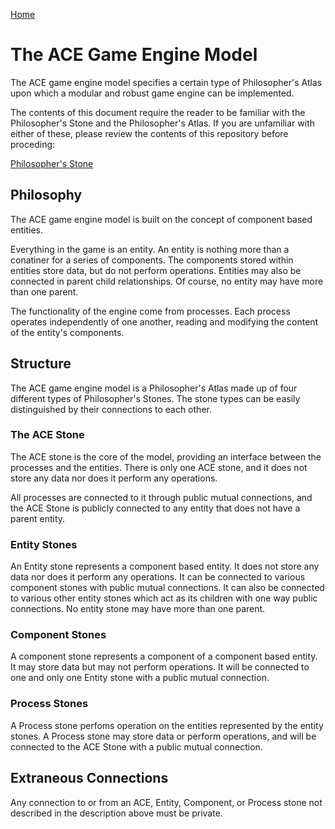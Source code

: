 [Home](https://github.com/Gallery-of-Kaeon/Kaeon-ACE/blob/master/README.md)

# The ACE Game Engine Model

The ACE game engine model specifies a certain type of Philosopher's Atlas upon which a modular and robust game engine can be implemented.

The contents of this document require the reader to be familiar with the Philosopher's Stone and the Philosopher's Atlas.
If you are unfamiliar with either of these, please review the contents of this repository before proceding:

[Philosopher's Stone](https://github.com/Gallery-of-Kaeon/Philosophers-Stone/blob/master/README.md)

## Philosophy

The ACE game engine model is built on the concept of component based entities.

Everything in the game is an entity.
An entity is nothing more than a conatiner for a series of components.
The components stored within entities store data, but do not perform operations.
Entities may also be connected in parent child relationships.
Of course, no entity may have more than one parent.

The functionality of the engine come from processes.
Each process operates independently of one another,
reading and modifying the content of the entity's components.

## Structure

The ACE game engine model is a Philosopher's Atlas made up of four different types of Philosopher's Stones.
The stone types can be easily distinguished by their connections to each other.

### The ACE Stone

The ACE stone is the core of the model,
providing an interface between the processes and the entities.
There is only one ACE stone,
and it does not store any data nor does it perform any operations.

All processes are connected to it through public mutual connections,
and the ACE Stone is publicly connected to any entity that does not have a parent entity.

### Entity Stones

An Entity stone represents a component based entity.
It does not store any data nor does it perform any operations.
It can be connected to various component stones with public mutual connections.
It can also be connected to various other entity stones which act as its children with one way public connections.
No entity stone may have more than one parent.

### Component Stones

A component stone represents a component of a component based entity.
It may store data but may not perform operations.
It will be connected to one and only one Entity stone with a public mutual connection.

### Process Stones

A Process stone perfoms operation on the entities represented by the entity stones.
A Process stone may store data or perform operations, and will be connected to the ACE Stone with a public mutual connection.

## Extraneous Connections

Any connection to or from an ACE,
Entity,
Component,
or Process stone not described in the description above must be private.